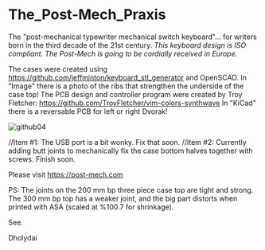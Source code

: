 # The_Post-Mech_Praxis
The "post-mechanical typewriter mechanical switch keyboard"... for writers born in the third decade of the 21st century.
_This keyboard design is ISO compliant. The Post-Mech is going to be cordially received in Europe._  

The cases were created using https://github.com/jeffminton/keyboard_stl_generator and OpenSCAD. In "Image" there is a photo of the ribs that strengthen the underside of the case top! 
The PCB design and controller program were created by Troy Fletcher: https://github.com/TroyFletcher/vim-colors-synthwave In "KiCad" there is a reversable PCB for left or right Dvorak!

![github04](https://github.com/Dholydai/The_Post-Mech_Praxis/assets/116427384/bbc85ebf-d19a-4377-850c-0e069c4c6171)

//Item #1: The USB port is a bit wonky. Fix that soon.
//Item #2: Currently adding butt joints to mechanically fix the case bottom halves together with screws. Finish soon.

Please visit https://post-mech.com

PS: The joints on the 200 mm bp three piece case top are tight and strong. The 300 mm bp top has a weaker joint, and the big part distorts when printed with ASA (scaled at %100.7 for shrinkage).

See.

Dholydai
